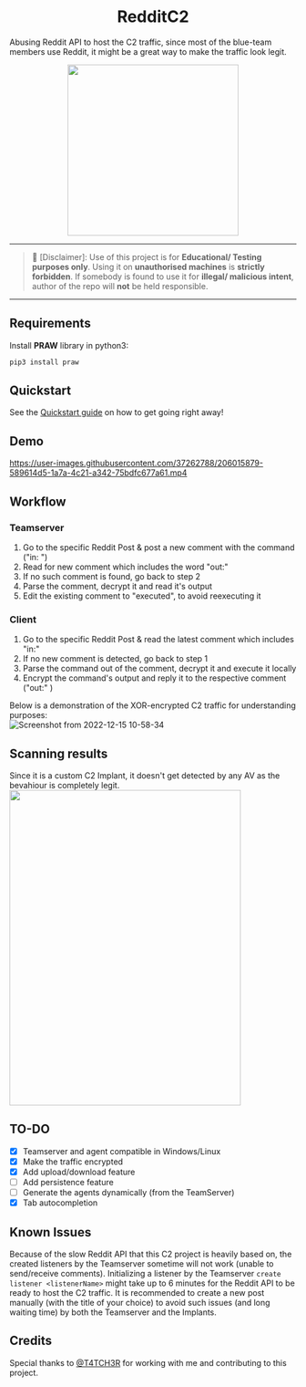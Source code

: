 <h1 align="center"> RedditC2</h1>
Abusing Reddit API to host the C2 traffic, since most of the blue-team members use Reddit, it might be a great way to make the traffic look legit.
<p align="center">
  <img width="300" height="300" src="https://user-images.githubusercontent.com/37262788/205896739-7feb0cea-cf04-4011-aa6b-66ba5b82b9ba.png">
</p>

---
> :no_entry_sign: [Disclaimer]: Use of this project is for **Educational/ Testing purposes only**. Using it on **unauthorised machines** is **strictly forbidden**. If somebody is found to use it for **illegal/ malicious intent**, author of the repo will **not** be held responsible.
---

## Requirements
Install **PRAW** library in python3:  
```bash
pip3 install praw
```

## Quickstart
See the [Quickstart guide](https://github.com/kleiton0x00/RedditC2/wiki/Setup) on how to get going right away!

## Demo
https://user-images.githubusercontent.com/37262788/206015879-589614d5-1a7a-4c21-a342-75bdfc677a61.mp4

## Workflow
### Teamserver  
1. Go to the specific Reddit Post & post a new comment with the command ("in: <encrypted command>")
2. Read for new comment which includes the word "out:"
3. If no such comment is found, go back to step 2
4. Parse the comment, decrypt it and read it's output
5. Edit the existing comment to "executed", to avoid reexecuting it

### Client  
1. Go to the specific Reddit Post & read the latest comment which includes "in:"
2. If no new comment is detected, go back to step 1
3. Parse the command out of the comment, decrypt it and execute it locally
4. Encrypt the command's output and reply it to the respective comment ("out:" <encrypted output>)

Below is a demonstration of the XOR-encrypted C2 traffic for understanding purposes:  
![Screenshot from 2022-12-15 10-58-34](https://user-images.githubusercontent.com/37262788/207849406-6c221102-9352-46dc-a461-947b66e3a712.png)

## Scanning results
Since it is a custom C2 Implant, it doesn't get detected by any AV as the bevahiour is completely legit.
<img width="406" height="553" src="https://user-images.githubusercontent.com/37262788/205900070-783c65b3-4d83-4d5e-82e3-c20571b403e1.png">

## TO-DO
- [X] Teamserver and agent compatible in Windows/Linux  
- [X] Make the traffic encrypted  
- [X] Add upload/download feature
- [ ] Add persistence feature
- [ ] Generate the agents dynamically (from the TeamServer)
- [X] Tab autocompletion

## Known Issues  

Because of the slow Reddit API that this C2 project is heavily based on, the created listeners by the Teamserver sometime will not work (unable to send/receive comments). Initializing a listener by the Teamserver `create listener <listenerName>` might take up to 6 minutes for the Reddit API to be ready to host the C2 traffic. It is recommended to create a new post manually (with the title of your choice) to avoid such issues (and long waiting time) by both the Teamserver and the Implants.  

## Credits
Special thanks to [@T4TCH3R](https://github.com/T4TCH3R/) for working with me and contributing to this project.
